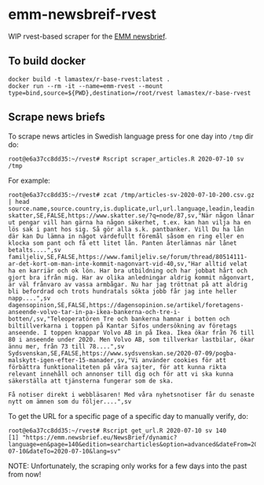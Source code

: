 # emm-newsbreif-rvest

WIP rvest-based scraper for the [EMM newsbrief](https://emm.newsbrief.eu/NewsBrief/).

## To build docker

```
docker build -t lamastex/r-base-rvest:latest .
docker run --rm -it --name=emm-rvest --mount type=bind,source=${PWD},destination=/root/rvest lamastex/r-base-rvest
```

## Scrape news briefs

To scrape news articles in Swedish language press for one day into `/tmp` dir do:
```
root@e6a37cc8dd35:~/rvest# Rscript scraper_articles.R 2020-07-10 sv /tmp
```

For example:

```
root@e6a37cc8dd35:~/rvest# zcat /tmp/articles-sv-2020-07-10-200.csv.gz | head
source.name,source.country,is.duplicate,url,url.language,leadin,leadin.language
skatter,SE,FALSE,https://www.skatter.se/?q=node/87,sv,"När någon lånar ut pengar vill han gärna ha någon säkerhet, t.ex. kan han vilja ha en lös sak i pant hos sig. Så gör alla s.k. pantbanker. Vill Du ha lån där kan Du lämna in något värdefullt föremål såsom en ring eller en klocka som pant och få ett litet lån. Panten återlämnas när lånet betalts....",sv
familjeliv,SE,FALSE,https://www.familjeliv.se/forum/thread/80514111-ar-det-kort-om-man-inte-kommit-nagonvart-vid-40,sv,"Har alltid velat ha en karriär och ok lön. Har bra utbildning och har jobbat hårt och gjort bra ifrån mig. Har av olika anledningar aldrig kommit någonvart, är väl frånvaro av vassa armbågar. Nu har jag tröttnat på att aldrig bli befordrad och trots hundratals sökta jobb får jag inte heller napp....",sv
dagensopinion,SE,FALSE,https://dagensopinion.se/artikel/foretagens-anseende-volvo-tar-in-pa-ikea-bankerna-och-tre-i-botten/,sv,"Teleoperatören Tre och bankerna hamnar i botten och biltillverkarna i toppen på Kantar Sifos undersökning av företags anseende. I toppen knappar Volvo AB in på Ikea. Ikea ökar från 76 till 80 i anseende under 2020. Men Volvo AB, som tillverkar lastbilar, ökar ännu mer, från 73 till 78....",sv
Sydsvenskan,SE,FALSE,https://www.sydsvenskan.se/2020-07-09/pogba-malskytt-igen-efter-15-manader,sv,"Vi använder cookies för att förbättra funktionaliteten på våra sajter, för att kunna rikta relevant innehåll och annonser till dig och för att vi ska kunna säkerställa att tjänsterna fungerar som de ska.

Få notiser direkt i webbläsaren! Med våra nyhetsnotiser får du senaste nytt om ämnen som du följer....",sv
```

To get the URL for a specific page of a specific day to manually verify, do:
```
root@e6a37cc8dd35:~/rvest# Rscript get_url.R 2020-07-10 sv 140
[1] "https://emm.newsbrief.eu/NewsBrief/dynamic?language=en&page=140&edition=searcharticles&option=advanced&dateFrom=2020-07-10&dateTo=2020-07-10&lang=sv"

```

NOTE: Unfortunately, the scraping only works for a few days into the past from now!

